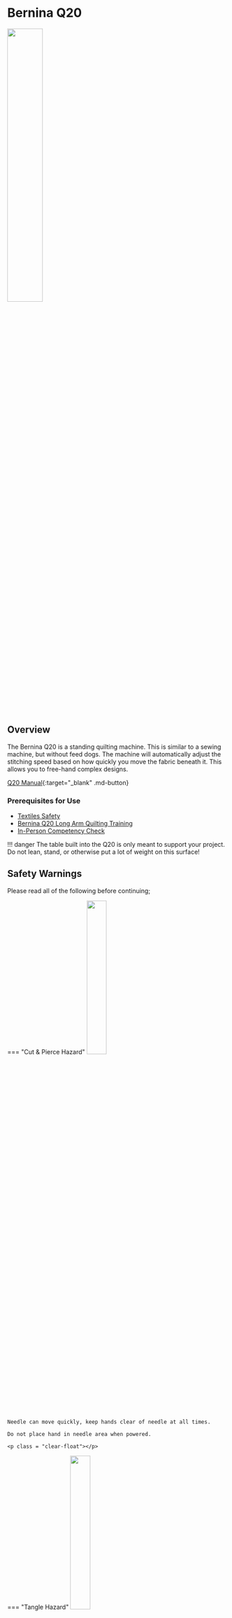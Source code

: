 # Bernina Q20

<img src="..\assets\q20 hero image.webp" class="image-float-right" width=40%>

## Overview

The Bernina Q20 is a standing quilting machine. This is similar to a sewing machine, but without feed dogs. The machine will automatically adjust the stitching speed based on how quickly you move the fabric beneath it. This allows you to free-hand complex designs.

[Q20 Manual](https://www.bernina.com/bernina/media/Support/Longarm_Quilting/Q_Series_Sit-Down_Models/Documents/EN/1048005_00A_04_web_manual_Q20_2020-11_EN.pdf){:target="_blank" .md-button}

### Prerequisites for Use
* [Textiles Safety](https://make.rit.edu/app/maker/training/15)
* [Bernina Q20 Long Arm Quilting Training](https://make.rit.edu/app/maker/training/42)
* [In-Person Competency Check](#in-person-competency-check)

<p class = "clear-float"></p>

!!! danger
    The table built into the Q20 is only meant to support your project. Do not lean, stand, or otherwise put a lot of weight on this surface!

## Safety Warnings

Please read all of the following before continuing;

=== "Cut & Pierce Hazard"
    <img src="..\assets\cut hazard.webp" class="image-float-right" width=30%>

    Needle can move quickly, keep hands clear of needle at all times.

    Do not place hand in needle area when powered.

    <p class = "clear-float"></p>

=== "Tangle Hazard"
    <img src="..\assets\tangle hazard.webp" class="image-float-right" width=30%>

    Wear short sleeves or roll up long sleeves.

    Secure loose clothing.

    Tie up and tuck in long hair.

    Remove lanyards, jewelry, gloves, etc.

    <p class = "clear-float"></p>

=== "Debris Hazard"
    <img src="..\assets\debris hazard.webp" class="image-float-right" width=30%>

    Broken needles can fly off of the machine.

    Keep face clear of machine when powered.

    <p class = "clear-float"></p>

## Quilting Modes

The Q20 has 3 BSR (Bernina Stitch Regulator) quilting modes, in addition to a manual mode. The BSR ensures uniform stitch placement as you move your material.

### BSR1

BSR1 is the standard mode. This mode is best for patterns with many changes in direction. 

In BSR1 mode, stitches per inch and idle speed (speed at which the needle continues stitching even when the material stops) can be controlled. 

### BSR2

In BSR2 mode, the needle stops if the BSR does not detect any movement between the material and the stitch plate. The machine will immediately start moving again when it detects movement. This is ideal for patterns that may have long stops in them. Only stitches per inch can be modified in BSR2 mode. 

!!! warning
    In BSR2 mode, the machine will immediately begin stitching even if you barely move the material. Be very cautious in this mode.

### BSR3

BSR3 mode is designed for basting, or making a temporary stitch for holding material together. In this mode, you can only select between 3 SPI (stitches per inch) options. 

### Manual (MAN)

In manual mode, the BSR is switched off. The stitch length depends on how fast you move the fabric through the machine, and it will continue to stitch at a constant rate.

## Usage Information

### Top Threading

<iframe width="560" class="image-float-right" height="315" src="https://www.youtube.com/embed/qiTCGFJOoqM?si=YCGS2hsRasyOSvbT" title="YouTube video player" frameborder="0" allow="accelerometer; autoplay; clipboard-write; encrypted-media; gyroscope; picture-in-picture; web-share" referrerpolicy="strict-origin-when-cross-origin" allowfullscreen></iframe>

Threading the Q20 is a bit difficult, and can take some practice to get right. Watch this video for a walkthrough of threading.

<p class = "clear-float"></p>

### Bobbin Threading

<iframe width="560" class="image-float-right" height="315" src="https://www.youtube.com/embed/3-Cv6WjZNGY?si=F9A8gmJiE7jow72L" title="YouTube video player" frameborder="0" allow="accelerometer; autoplay; clipboard-write; encrypted-media; gyroscope; picture-in-picture; web-share" referrerpolicy="strict-origin-when-cross-origin" allowfullscreen></iframe>

The Q20 uses re-usable red metal bobbins, similar to a standard sewing machine. Bobbins can be wound from top thread using the bobbin winder found on the right side of the machine. 

!!! info
    For information on using the bobbin winder, see "2.7 Bobbin thread" on page 32 of the [Q20 manual](https://www.bernina.com/bernina/media/Support/Longarm_Quilting/Q_Series_Sit-Down_Models/Documents/EN/1048005_00A_04_web_manual_Q20_2020-11_EN.pdf).

The bobbin is loaded into a bobbin case, and then inserted into the base of the machine under the table. See this video for a detailed walkthrough.

<p class = "clear-float"></p>

### Starting/Stopping Stitch

The machine will start when the foot pedal is pressed, depending on the [BSR mode selected](#quilting-modes). Releasing the foot pedal will immediately stop the machine. 

It is recommended to keep a tail of thread behind the material that you trim off afterwards. If it is too short on the first stitch, it may back itself out.

!!! note
    If you need to manually advance the machine, there is a handwheel on the side and back of the machine. These must be pressed in to advance the machine, and otherwise free-spin.

## In-Person Competency Check

To demonstrate competency on this machine, makers must;

* Load a bobbin
* Thread the machine
* Identify which BSR mode is best for a project
* Stitch a complex shape/pattern

This can be part of their own project, or staff will provide material and a design.